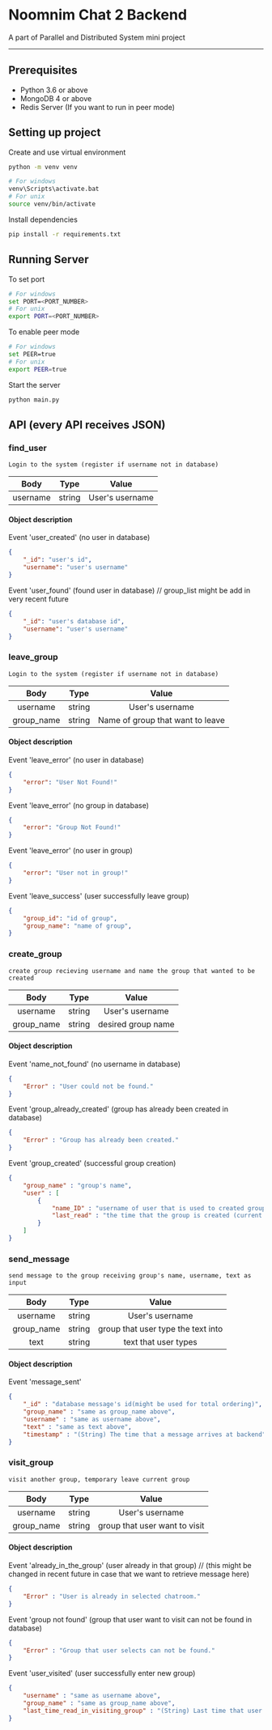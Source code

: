 # Noomnim Chat 2 Backend

A part of Parallel and Distributed System mini project

-----

## Prerequisites

* Python 3.6 or above
* MongoDB 4 or above
* Redis Server (If you want to run in peer mode)

## Setting up project

Create and use virtual environment

```sh
python -m venv venv

# For windows
venv\Scripts\activate.bat
# For unix
source venv/bin/activate
```

Install dependencies

```sh
pip install -r requirements.txt
```

## Running Server

To set port

```sh
# For windows
set PORT=<PORT_NUMBER>
# For unix
export PORT=<PORT_NUMBER>
```

To enable peer mode
```sh
# For windows
set PEER=true
# For unix
export PEER=true
```

Start the server

```sh
python main.py
```

## API (every API receives JSON)
### find_user
    Login to the system (register if username not in database) 
| Body | Type | Value |
|:---:|:---:|:---:|
| username | string |User's username |
#### Object description
Event 'user_created' (no user in database)
```json
{
    "_id": "user's id",
    "username": "user's username"
}
```
Event 'user_found' (found user in database) // group_list might be add in very recent future
```json
{
    "_id": "user's database id",
    "username": "user's username"
}
```

### leave_group
    Login to the system (register if username not in database) 
| Body | Type | Value |
|:---:|:---:|:---:|
| username | string |User's username |
| group_name | string | Name of group that want to leave |

#### Object description
Event 'leave_error' (no user in database)
```json
{
    "error": "User Not Found!"
}
```
Event 'leave_error' (no group in database)
```json
{
    "error": "Group Not Found!"
}
```
Event 'leave_error' (no user in group) 
```json
{
    "error": "User not in group!"
}
```
Event 'leave_success' (user successfully leave group) 
```json
{
    "group_id": "id of group",
    "group_name": "name of group",
}
```
### create_group
    create group recieving username and name the group that wanted to be created
| Body | Type | Value |
|:---:|:---:|:---:|
| username | string | User's username |
| group_name | string | desired group name |

#### Object description
Event 'name_not_found' (no username in database)
```json
{
    "Error" : "User could not be found."
}
```

Event 'group_already_created' (group has already been created in database)
```json
{
    "Error" : "Group has already been created."
}
```

Event 'group_created' (successful group creation)
```json
{
    "group_name" : "group's name",
    "user" : [ 
        { 
            "name_ID" : "username of user that is used to created group",
            "last_read" : "the time that the group is created (current time in iso format)"
        }
    ]
}
```

### send_message
    send message to the group receiving group's name, username, text as input
    
| Body | Type | Value |
|:---:|:---:|:---:|
| username | string | User's username |
| group_name | string | group that user type the text into |
| text | string | text that user types |

#### Object description
Event 'message_sent' 
```json
{
    "_id" : "database message's id(might be used for total ordering)",
    "group_name" : "same as group_name above",
    "username" : "same as username above",
    "text" : "same as text above",
    "timestamp" : "(String) The time that a message arrives at backend"
}
```

### visit_group
    visit another group, temporary leave current group
    
| Body | Type | Value |
|:---:|:---:|:---:|
| username | string | User's username |
| group_name | string | group that user want to visit |

#### Object description
Event 'already_in_the_group' (user already in that group) // (this might be changed in recent future in case that we want to retrieve message here)
```json
{
    "Error" : "User is already in selected chatroom."
}
```

Event 'group not found' (group that user want to visit can not be found in database)
```json
{
    "Error" : "Group that user selects can not be found."
}
```

Event 'user_visited' (user successfully enter new group) 
```json
{
    "username" : "same as username above",
    "group_name" : "same as group_name above",
    "last_time_read_in_visiting_group" : "(String) Last time that user visit that group (used for fetching unread message)"
}
```
